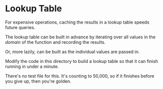 # Lookup Table

For expensive operations, caching the results in a lookup table speeds
future queries.

The lookup table can be built in advance by iterating over all values in
the _domain_ of the function and recording the results.

Or, more lazily, can be built as the individual values are passed in.

Modify the code in this directory to build a lookup table so that it can
finish running in under a minute.

There's no test file for this. It's counting to 50,000, so if it
finishes before you give up, then you're golden.
